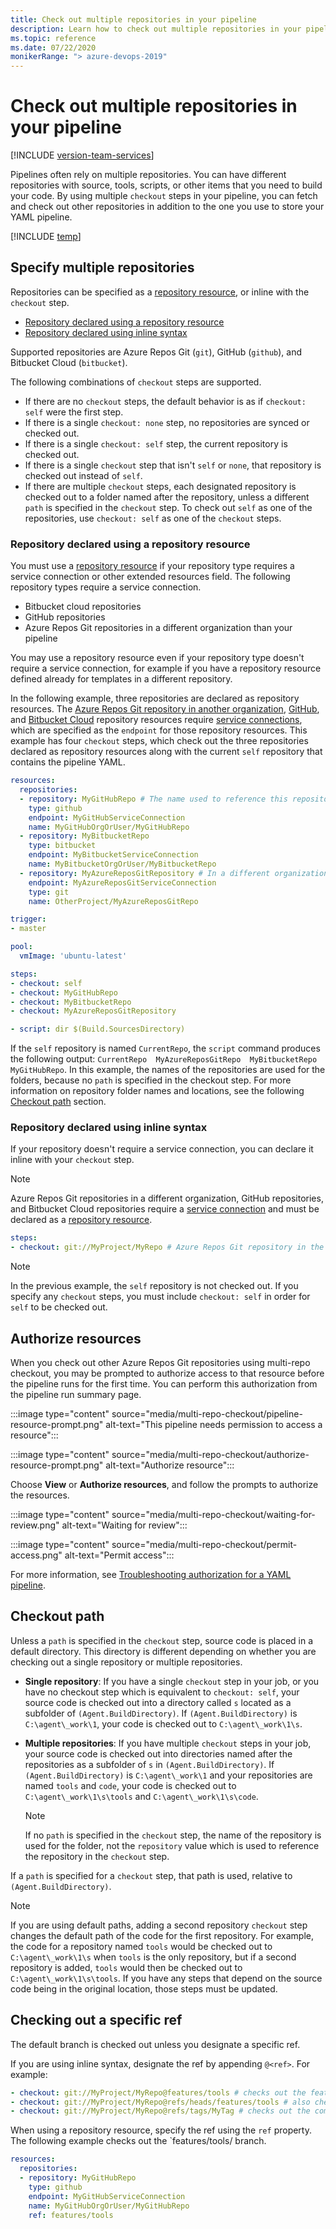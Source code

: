 ```yaml
---
title: Check out multiple repositories in your pipeline
description: Learn how to check out multiple repositories in your pipeline
ms.topic: reference
ms.date: 07/22/2020
monikerRange: "> azure-devops-2019"
---
```


# Check out multiple repositories in your pipeline

[!INCLUDE [version-team-services](../includes/version-team-services.md)]

Pipelines often rely on multiple repositories. You can have different repositories with source, tools, scripts, or other items that you need to build your code. By using multiple `checkout` steps in your pipeline, you can fetch and check out other repositories in addition to the one you use to store your YAML pipeline.

[!INCLUDE [temp](../../includes/feature-support-cloud-only.md)] 

## Specify multiple repositories

Repositories can be specified as a [repository resource](../yaml-schema.md#repository-resource), or inline with the `checkout` step. 

- [Repository declared using a repository resource](#repository-declared-using-a-repository-resource)
- [Repository declared using inline syntax](#repository-declared-using-inline-syntax)

Supported repositories are Azure Repos Git (`git`), GitHub (`github`), and Bitbucket Cloud (`bitbucket`).

The following combinations of `checkout` steps are supported.

- If there are no `checkout` steps, the default behavior is as if `checkout: self` were the first step.
- If there is a single `checkout: none` step, no repositories are synced or checked out.
- If there is a single `checkout: self` step, the current repository is checked out.
- If there is a single `checkout` step that isn't `self` or `none`, that repository is checked out instead of `self`.
- If there are multiple `checkout` steps, each designated repository is checked out to a folder named after the repository, unless a different `path` is specified in the `checkout` step. To check out `self` as one of the repositories, use `checkout: self` as one of the `checkout` steps.

### Repository declared using a repository resource

You must use a [repository resource](../yaml-schema.md#repository-resource) if your repository type requires a service connection or other extended resources field. The following repository types require a service connection.

* Bitbucket cloud repositories
* GitHub repositories
* Azure Repos Git repositories in a different organization than your pipeline

You may use a repository resource even if your repository type doesn't require a service connection, for example if you have a repository resource defined already for templates in a different repository.

In the following example, three repositories are declared as repository resources. The [Azure Repos Git repository in another organization](../library/service-endpoints.md#sep-tfsts), [GitHub](../library/service-endpoints.md#sep-github), and [Bitbucket Cloud](../library/service-endpoints.md#sep-bbucket) repository resources require [service connections](../library/service-endpoints.md), which are specified as the `endpoint` for those repository resources. This example has four `checkout` steps, which check out the three repositories declared as repository resources along with the current `self` repository that contains the pipeline YAML.

```yaml
resources:
  repositories:
  - repository: MyGitHubRepo # The name used to reference this repository in the checkout step
    type: github
    endpoint: MyGitHubServiceConnection
    name: MyGitHubOrgOrUser/MyGitHubRepo
  - repository: MyBitbucketRepo
    type: bitbucket
    endpoint: MyBitbucketServiceConnection
    name: MyBitbucketOrgOrUser/MyBitbucketRepo
  - repository: MyAzureReposGitRepository # In a different organization
    endpoint: MyAzureReposGitServiceConnection
    type: git
    name: OtherProject/MyAzureReposGitRepo

trigger:
- master

pool:
  vmImage: 'ubuntu-latest'

steps:
- checkout: self
- checkout: MyGitHubRepo
- checkout: MyBitbucketRepo
- checkout: MyAzureReposGitRepository

- script: dir $(Build.SourcesDirectory)
```

If the `self` repository is named `CurrentRepo`, the `script` command produces the following output: `CurrentRepo  MyAzureReposGitRepo  MyBitbucketRepo  MyGitHubRepo`. In this example, the names of the repositories are used for the folders, because no `path` is specified in the checkout step. For more information on repository folder names and locations, see the following [Checkout path](#checkout-path) section.

### Repository declared using inline syntax

If your repository doesn't require a service connection, you can declare it inline with your `checkout` step.

> [!NOTE]
> Azure Repos Git repositories in a different organization, GitHub repositories, and Bitbucket Cloud repositories require a [service connection](../library/service-endpoints.md) and must be declared as a [repository resource](#repository-declared-using-a-repository-resource).

```yaml
steps:
- checkout: git://MyProject/MyRepo # Azure Repos Git repository in the same organization
```

> [!NOTE]
> In the previous example, the `self` repository is not checked out. If you specify any `checkout` steps, you must include `checkout: self` in order for `self` to be checked out.

## Authorize resources

When you check out other Azure Repos Git repositories using multi-repo checkout, you may be prompted to authorize access to that resource before the pipeline runs for the first time. You can perform this authorization from the pipeline run summary page. 

:::image type="content" source="media/multi-repo-checkout/pipeline-resource-prompt.png" alt-text="This pipeline needs permission to access a resource":::

:::image type="content" source="media/multi-repo-checkout/authorize-resource-prompt.png" alt-text="Authorize resource":::

Choose **View** or **Authorize resources**, and follow the prompts to authorize the resources.

:::image type="content" source="media/multi-repo-checkout/waiting-for-review.png" alt-text="Waiting for review":::

:::image type="content" source="media/multi-repo-checkout/permit-access.png" alt-text="Permit access":::

For more information, see [Troubleshooting authorization for a YAML pipeline](../process/resources.md#troubleshooting-authorization-for-a-yaml-pipeline).


## Checkout path

Unless a `path` is specified in the `checkout` step, source code is placed in a default directory. This directory is different depending on whether you are checking out a single repository or multiple repositories. 

- **Single repository**: If you have a single `checkout` step in your job, or you have no checkout step which is equivalent to `checkout: self`, your source code is checked out into a directory called `s` located as a subfolder of `(Agent.BuildDirectory)`. If `(Agent.BuildDirectory)` is `C:\agent\_work\1`, your code is checked out to `C:\agent\_work\1\s`.
- **Multiple repositories**: If you have multiple `checkout` steps in your job, your source code is checked out into directories named after the repositories as a subfolder of `s` in `(Agent.BuildDirectory)`. If `(Agent.BuildDirectory)` is `C:\agent\_work\1` and your repositories are named `tools` and `code`, your code is checked out to `C:\agent\_work\1\s\tools` and `C:\agent\_work\1\s\code`.
  
  > [!NOTE]
  > If no `path` is specified in the `checkout` step, the name of the repository is used for the folder,
  > not the `repository` value which is used to reference the repository in the `checkout` step.

If a `path` is specified for a `checkout` step, that path is used, relative to `(Agent.BuildDirectory)`.

> [!NOTE]
> If you are using default paths, adding a second repository `checkout` step changes the default path of the code for the first repository. For example, the code for a repository named `tools` would be checked out to `C:\agent\_work\1\s` when `tools` is the only repository, but if a second repository is added, `tools` would then be checked out to `C:\agent\_work\1\s\tools`. If you have any steps that depend on the source code being in the original location, those steps must be updated.

## Checking out a specific ref

The default branch is checked out unless you designate a specific ref.

If you are using inline syntax, designate the ref by appending `@<ref>`. For example:

```yaml
- checkout: git://MyProject/MyRepo@features/tools # checks out the features/tools branch
- checkout: git://MyProject/MyRepo@refs/heads/features/tools # also checks out the features/tools branch
- checkout: git://MyProject/MyRepo@refs/tags/MyTag # checks out the commit referenced by MyTag.
```

When using a repository resource, specify the ref using the `ref` property. The following example checks out the `features/tools/ branch.

```yaml
resources:
  repositories:
  - repository: MyGitHubRepo
    type: github
    endpoint: MyGitHubServiceConnection
    name: MyGitHubOrgOrUser/MyGitHubRepo
    ref: features/tools
```

